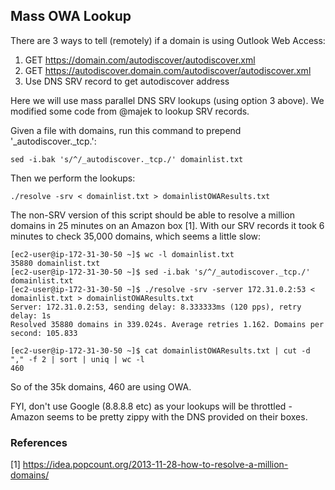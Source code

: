 ## Mass OWA Lookup

There are 3 ways to tell (remotely) if a domain is using Outlook Web Access:

1. GET https://domain.com/autodiscover/autodiscover.xml
2. GET https://autodiscover.domain.com/autodiscover/autodiscover.xml
3. Use DNS SRV record to get autodiscover address

Here we will use mass parallel DNS SRV lookups (using option 3 above). We modified some code from @majek to lookup SRV records.

Given a file with domains, run this command to prepend '_autodiscover._tcp.':

```sed -i.bak 's/^/_autodiscover._tcp./' domainlist.txt```

Then we perform the lookups:

```./resolve -srv < domainlist.txt > domainlistOWAResults.txt```

The non-SRV version of this script should be able to resolve a million domains in 25 minutes on an Amazon box [1]. With our SRV records it took 6 minutes to check 35,000 domains, which seems a little slow:

```
[ec2-user@ip-172-31-30-50 ~]$ wc -l domainlist.txt
35880 domainlist.txt
[ec2-user@ip-172-31-30-50 ~]$ sed -i.bak 's/^/_autodiscover._tcp./' domainlist.txt
[ec2-user@ip-172-31-30-50 ~]$ ./resolve -srv -server 172.31.0.2:53 < domainlist.txt > domainlistOWAResults.txt
Server: 172.31.0.2:53, sending delay: 8.333333ms (120 pps), retry delay: 1s
Resolved 35880 domains in 339.024s. Average retries 1.162. Domains per second: 105.833

[ec2-user@ip-172-31-30-50 ~]$ cat domainlistOWAResults.txt | cut -d "," -f 2 | sort | uniq | wc -l
460
```

So of the 35k domains, 460 are using OWA.

FYI, don't use Google (8.8.8.8 etc) as your lookups will be throttled - Amazon seems to be pretty zippy with the DNS provided on their boxes.

### References
[1] https://idea.popcount.org/2013-11-28-how-to-resolve-a-million-domains/
